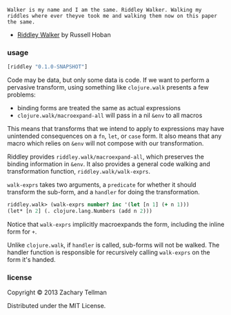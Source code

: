     Walker is my name and I am the same. Riddley Walker. Walking my riddles where ever theyve took me and walking them now on this paper the same.

- [Riddley Walker](http://en.wikipedia.org/wiki/Riddley_Walker) by Russell Hoban

### usage

```clj
[riddley "0.1.0-SNAPSHOT"]
```

Code may be data, but only some data is code.  If we want to perform a pervasive transform, using something like `clojure.walk` presents a few problems:

* binding forms are treated the same as actual expressions
* `clojure.walk/macroexpand-all` will pass in a nil `&env` to all macros

This means that transforms that we intend to apply to expressions may have unintended consequences on a `fn`, `let`, or `case` form.  It also means that any macro which relies on `&env` will not compose with our transformation.

Riddley provides `riddley.walk/macroexpand-all`, which preserves the binding information in `&env`.  It also provides a general code walking and transformation function, `riddley.walk/walk-exprs`.

`walk-exprs` takes two arguments, a `predicate` for whether it should transform the sub-form, and a `handler` for doing the transformation.

```clj
riddley.walk> (walk-exprs number? inc '(let [n 1] (+ n 1)))
(let* [n 2] (. clojure.lang.Numbers (add n 2)))
```

Notice that `walk-exprs` implicitly macroexpands the form, including the inline form for `+`.

Unlike `clojure.walk`, if `handler` is called, sub-forms will not be walked.  The handler function is responsible for recursively calling `walk-exprs` on the form it's handed.

### license

Copyright © 2013 Zachary Tellman

Distributed under the MIT License.
